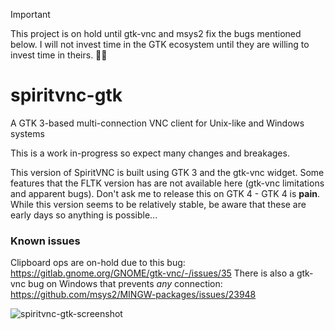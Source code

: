 > [!IMPORTANT]
> This project is on hold until gtk-vnc and msys2 fix the bugs mentioned below. I will not invest time in the GTK ecosystem until they are willing to invest time in theirs. 🤷‍♂️

# spiritvnc-gtk
A GTK 3-based multi-connection VNC client for Unix-like and Windows systems 

This is a work in-progress so expect many changes and breakages.

This version of SpiritVNC is built using GTK 3 and the gtk-vnc widget.  Some features that the FLTK version has are not available here (gtk-vnc limitations and apparent bugs).  Don't ask me to release this on GTK 4 - GTK 4 is **pain**.  While this version seems to be relatively stable, be aware that these are early days so anything is possible...  

### Known issues ###
Clipboard ops are on-hold due to this bug: https://gitlab.gnome.org/GNOME/gtk-vnc/-/issues/35  There is also a gtk-vnc bug on Windows that prevents _any_ connection: https://github.com/msys2/MINGW-packages/issues/23948

![spiritvnc-gtk-screenshot](https://github.com/user-attachments/assets/b990beba-dfa5-4ee1-8f8f-9ba2bd535d87)
